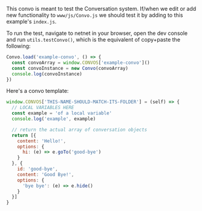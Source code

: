 This convo is meant to test the Conversation system. If/when we edit or add new functionality to `www/js/Convo.js` we should test it by adding to this example's `index.js`.

To run the test, navigate to netnet in your browser, open the dev console and run `utils.testConvo()`, which is the equivalent of copy+paste the following:

```js
Convo.load('example-convo', () => {
  const convoArray = window.CONVOS['example-convo']()
  const convoInstance = new Convo(convoArray)
  console.log(convoInstance)
})
```


Here's a convo template:

```js
window.CONVOS['THIS-NAME-SHOULD-MATCH-ITS-FOLDER'] = (self) => {
  // LOCAL VARIABLES HERE
  const example = 'of a local variable'
  console.log('example', example)

  // return the actual array of conversation objects
  return [{
    content: 'Hello!',
    options: {
      hi: (e) => e.goTo('good-bye')
    }
  }, {
    id: 'good-bye',
    content: 'Good Bye!',
    options: {
      'bye bye': (e) => e.hide()
    }
  }]
}
```

